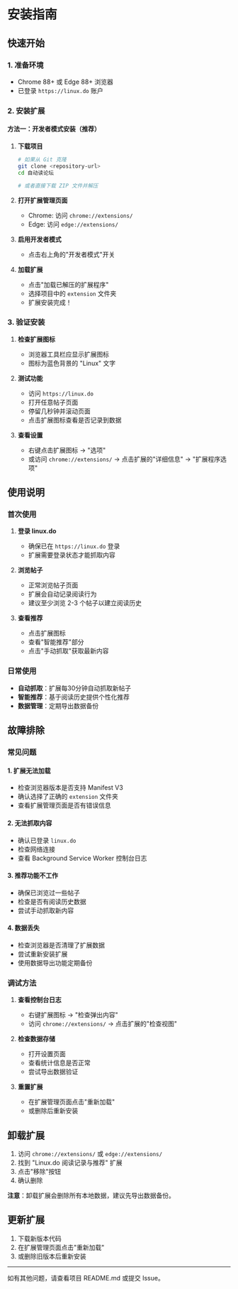 # 安装指南

## 快速开始

### 1. 准备环境
- Chrome 88+ 或 Edge 88+ 浏览器
- 已登录 `https://linux.do` 账户

### 2. 安装扩展

#### 方法一：开发者模式安装（推荐）

1. **下载项目**
   ```bash
   # 如果从 Git 克隆
   git clone <repository-url>
   cd 自动读论坛
   
   # 或者直接下载 ZIP 文件并解压
   ```

2. **打开扩展管理页面**
   - Chrome: 访问 `chrome://extensions/`
   - Edge: 访问 `edge://extensions/`

3. **启用开发者模式**
   - 点击右上角的"开发者模式"开关

4. **加载扩展**
   - 点击"加载已解压的扩展程序"
   - 选择项目中的 `extension` 文件夹
   - 扩展安装完成！

### 3. 验证安装

1. **检查扩展图标**
   - 浏览器工具栏应显示扩展图标
   - 图标为蓝色背景的 "Linux" 文字

2. **测试功能**
   - 访问 `https://linux.do`
   - 打开任意帖子页面
   - 停留几秒钟并滚动页面
   - 点击扩展图标查看是否记录到数据

3. **查看设置**
   - 右键点击扩展图标 → "选项"
   - 或访问 `chrome://extensions/` → 点击扩展的"详细信息" → "扩展程序选项"

## 使用说明

### 首次使用

1. **登录 linux.do**
   - 确保已在 `https://linux.do` 登录
   - 扩展需要登录状态才能抓取内容

2. **浏览帖子**
   - 正常浏览帖子页面
   - 扩展会自动记录阅读行为
   - 建议至少浏览 2-3 个帖子以建立阅读历史

3. **查看推荐**
   - 点击扩展图标
   - 查看"智能推荐"部分
   - 点击"手动抓取"获取最新内容

### 日常使用

- **自动抓取**：扩展每30分钟自动抓取新帖子
- **智能推荐**：基于阅读历史提供个性化推荐
- **数据管理**：定期导出数据备份

## 故障排除

### 常见问题

#### 1. 扩展无法加载
- 检查浏览器版本是否支持 Manifest V3
- 确认选择了正确的 `extension` 文件夹
- 查看扩展管理页面是否有错误信息

#### 2. 无法抓取内容
- 确认已登录 `linux.do`
- 检查网络连接
- 查看 Background Service Worker 控制台日志

#### 3. 推荐功能不工作
- 确保已浏览过一些帖子
- 检查是否有阅读历史数据
- 尝试手动抓取新内容

#### 4. 数据丢失
- 检查浏览器是否清理了扩展数据
- 尝试重新安装扩展
- 使用数据导出功能定期备份

### 调试方法

1. **查看控制台日志**
   - 右键扩展图标 → "检查弹出内容"
   - 访问 `chrome://extensions/` → 点击扩展的"检查视图"

2. **检查数据存储**
   - 打开设置页面
   - 查看统计信息是否正常
   - 尝试导出数据验证

3. **重置扩展**
   - 在扩展管理页面点击"重新加载"
   - 或删除后重新安装

## 卸载扩展

1. 访问 `chrome://extensions/` 或 `edge://extensions/`
2. 找到 "Linux.do 阅读记录与推荐" 扩展
3. 点击"移除"按钮
4. 确认删除

**注意**：卸载扩展会删除所有本地数据，建议先导出数据备份。

## 更新扩展

1. 下载新版本代码
2. 在扩展管理页面点击"重新加载"
3. 或删除旧版本后重新安装

---

如有其他问题，请查看项目 README.md 或提交 Issue。

